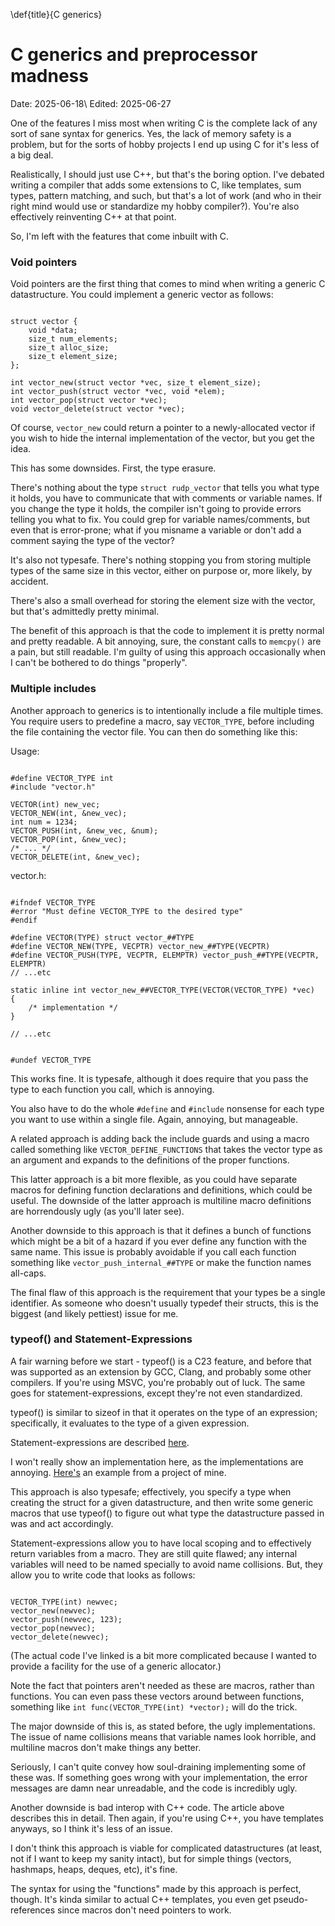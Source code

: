 \def{title}{C generics}

# C generics and preprocessor madness

Date: 2025-06-18\\
Edited: 2025-06-27

One of the features I miss most when writing C is the complete lack of any sort
of sane syntax for generics. Yes, the lack of memory safety is a problem, but
for the sorts of hobby projects I end up using C for it's less of a big deal.

Realistically, I should just use C++, but that's the boring option. I've
debated writing a compiler that adds some extensions to C, like templates,
sum types, pattern matching, and such, but that's a lot of work (and who in
their right mind would use or standardize my hobby compiler?). You're also
effectively reinventing C++ at that point.

So, I'm left with the features that come inbuilt with C.

### Void pointers

Void pointers are the first thing that comes to mind when writing a generic C
datastructure. You could implement a generic vector as follows:

~~~

struct vector {
    void *data;
    size_t num_elements;
    size_t alloc_size;
    size_t element_size;
};

int vector_new(struct vector *vec, size_t element_size);
int vector_push(struct vector *vec, void *elem);
int vector_pop(struct vector *vec);
void vector_delete(struct vector *vec);

~~~

Of course, `vector_new` could return a pointer to a newly-allocated vector if
you wish to hide the internal implementation of the vector, but you get the
idea.

This has some downsides. First, the type erasure.

There's nothing about the type `struct rudp_vector` that tells you what
type it holds, you have to communicate that with comments or variable
names. If you change the type it holds, the compiler isn't going to provide 
errors telling you what to fix. You could grep for variable names/comments,
but even that is error-prone; what if you misname a variable or don't add a
comment saying the type of the vector?

It's also not typesafe. There's nothing stopping you from storing multiple
types of the same size in this vector, either on purpose or, more likely, by
accident.

There's also a small overhead for storing the element size with the vector,
but that's admittedly pretty minimal.

The benefit of this approach is that the code to implement it is pretty normal
and pretty readable. A bit annoying, sure, the constant calls to `memcpy()` are
a pain, but still readable. I'm guilty of using this approach occasionally when
I can't be bothered to do things "properly".

### Multiple includes

Another approach to generics is to intentionally include a file multiple times.
You require users to predefine a macro, say `VECTOR_TYPE`, before including
the file containing the vector file. You can then do something like this:

Usage:

~~~

#define VECTOR_TYPE int
#include "vector.h"

VECTOR(int) new_vec;
VECTOR_NEW(int, &new_vec);
int num = 1234;
VECTOR_PUSH(int, &new_vec, &num);
VECTOR_POP(int, &new_vec);
/* ... */
VECTOR_DELETE(int, &new_vec);

~~~

vector.h:

~~~

#ifndef VECTOR_TYPE
#error "Must define VECTOR_TYPE to the desired type"
#endif

#define VECTOR(TYPE) struct vector_##TYPE
#define VECTOR_NEW(TYPE, VECPTR) vector_new_##TYPE(VECPTR)
#define VECTOR_PUSH(TYPE, VECPTR, ELEMPTR) vector_push_##TYPE(VECPTR, ELEMPTR)
// ...etc

static inline int vector_new_##VECTOR_TYPE(VECTOR(VECTOR_TYPE) *vec)
{
    /* implementation */
}

// ...etc


#undef VECTOR_TYPE

~~~

This works fine. It is typesafe, although it does require that you pass the
type to each function you call, which is annoying. 

You also have to do the whole `#define` and `#include` nonsense for each type
you want to use within a single file. Again, annoying, but manageable.

A related approach is adding back the include guards and using a macro called
something like `VECTOR_DEFINE_FUNCTIONS` that takes the vector type as an 
argument and expands to the definitions of the proper functions.

This latter approach is a bit more flexible, as you could have separate macros
for defining function declarations and definitions, which could be useful.
The downside of the latter approach is multiline macro definitions are
horrendously ugly (as you'll later see).

Another downside to this approach is that it defines a bunch of functions which
might be a bit of a hazard if you ever define any function with the same name.
This issue is probably avoidable if you call each function something like
`vector_push_internal_##TYPE` or make the function names all-caps.

The final flaw of this approach is the requirement that your types be a single
identifier. As someone who doesn't usually typedef their structs, this is the
biggest (and likely pettiest) issue for me.

### typeof() and Statement-Expressions

A fair warning before we start - typeof() is a C23 feature, and before that was
supported as an extension by GCC, Clang, and probably some other compilers.
If you're using MSVC, you're probably out of luck. The same goes for
statement-expressions, except they're not even standardized.

typeof() is similar to sizeof in that it operates on the type of an expression;
specifically, it evaluates to the type of a given expression.

Statement-expressions are described
[here](https://gcc.gnu.org/onlinedocs/gcc/Statement-Exprs.html).

I won't really show an implementation here, as the implementations are
annoying. [Here's](https://github.com/chickenspaceprogram/rudp/tree/a2a44c582266646b4c8dd975425c4334f8cb816b/src/utils/include/rudp/utils)
an example from a project of mine.

This approach is also typesafe; effectively, you specify a type when creating
the struct for a given datastructure, and then write some generic macros that
use typeof() to figure out what type the datastructure passed in was and act
accordingly.

Statement-expressions allow you to have local scoping and to effectively
return variables from a macro. They are still quite flawed; any internal
variables will need to be named specially to avoid name collisions.
But, they allow you to write code that looks as follows:

~~~

VECTOR_TYPE(int) newvec;
vector_new(newvec);
vector_push(newvec, 123);
vector_pop(newvec);
vector_delete(newvec);

~~~

(The actual code I've linked is a bit more complicated because I wanted
to provide a facility for the use of a generic allocator.)

Note the fact that pointers aren't needed as these are macros, rather than
functions. You can even pass these vectors around between functions,
something like `int func(VECTOR_TYPE(int) *vector);` will do the trick.

The major downside of this is, as stated before, the ugly implementations.
The issue of name collisions means that variable names look horrible, and
multiline macros don't make things any better.

Seriously, I can't quite convey how soul-draining implementing some of these
was. If something goes wrong with your implementation, the error messages are
damn near unreadable, and the code is incredibly ugly.

Another downside is bad interop with C++ code. The article above
describes this in detail. Then again, if you're using C++, you have templates
anyways, so I think it's less of an issue.

I don't think this approach is viable for complicated datastructures (at least,
not if I want to keep my sanity intact), but for simple things (vectors,
hashmaps, heaps, deques, etc), it's fine.

The syntax for using the "functions" made by this approach is perfect, though. 
It's kinda similar to actual C++ templates, you even get pseudo-references
since macros don't need pointers to work.

